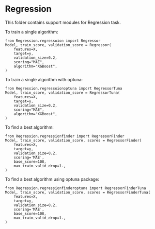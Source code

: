 # Regression

This folder contains support modules for Regression task.

To train a single algorithm:

```
from Regression.regressoion import Regressor
Model, train_score, validation_score = Regressor(
    features=X,
    target=y,
    validation_size=0.2,
    scoring="MAE",
    algorithm="XGBoost",
)
```
To train a single algorithm with optuna:

```
from Regression.regressoionoptuna import RegressorTuna
Model, train_score, validation_score = RegressorTuna(
    features=X,
    target=y,
    validation_size=0.2,
    scoring="MAE",
    algorithm="XGBoost",
)
```

To find a best algorithm:

```
from Regression.regressionfinder import RegressorFinder
Model, train_score, validation_score, scores = RegressorFinder(
    features=X,
    target=y,
    validation_size=0.2,
    scoring='MAE',
    base_score=100,
    max_train_valid_drop=1.,
)
```
To find a best algorithm using optuna package:

```
from Regression.regressionfinderoptuna import RegressorFinderTuna
Model, train_score, validation_score, scores = RegressorFinderTuna(
    features=X,
    target=y,
    validation_size=0.2,
    scoring='MAE',
    base_score=100,
    max_train_valid_drop=1.,
)
```